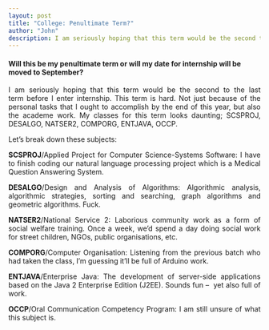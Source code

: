 ```yaml
---
layout: post
title: "College: Penultimate Term?"
author: "John"
description: I am seriously hoping that this term would be the second to the last term before I enter internship. This term is hard. Not just because of the personal tasks that I ought to accomplish by the end of this year, but also the academe work. My classes for this term looks daunting; SCSPROJ, DESALGO, NATSER2, COMPORG, ENTJAVA, OCCP.
---
```


<h4> Will this be my penultimate term or will my date for internship will be moved to September? </h4>

<p align="justify">I am seriously hoping that this term would be the second to the last term before I enter internship. This term is hard. Not just because of the personal tasks that I ought to accomplish by the end of this year, but also the academe work. My classes for this term looks daunting; SCSPROJ, DESALGO, NATSER2, COMPORG, ENTJAVA, OCCP.</p>

<p align="justify">Let’s break down these subjects:</p>
<!-- more -->  
<p align="justify"><strong>SCSPROJ</strong>/Applied Project for Computer Science-Systems Software: I have to finish coding our natural language processing project which is a Medical Question Answering System.</p>

<p align="justify"><strong>DESALGO</strong>/Design and Analysis of Algorithms: Algorithmic analysis, algorithmic strategies, sorting and searching, graph algorithms and geometric algorithms. Fuck.</p>

<p align="justify"><strong>NATSER2</strong>/National Service 2: Laborious community work as a form of social welfare training. Once a week, we’d spend a day doing social work for street children, NGOs, public organisations, etc.</p>

<p align="justify"><strong>COMPORG</strong>/Computer Organisation: Listening from the previous batch who had taken the class, I’m guessing it’ll be full of Arduino work.</p>

<p align="justify"><strong>ENTJAVA</strong>/Enterprise Java: The development of server-side applications based on the Java 2 Enterprise Edition (J2EE). Sounds fun –  yet also full of work.</p>

<p align="justify"><strong>OCCP</strong>/Oral Communication Competency Program: I am still unsure of what this subject is.</p>
